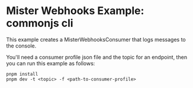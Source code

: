 # Mister Webhooks Example: commonjs cli 

This example creates a MisterWebhooksConsumer that logs messages to the console. 

You'll need a consumer profile json file and the topic for an endpoint, then you can 
run this example as follows:

```
pnpm install
pnpm dev -t <topic> -f <path-to-consumer-profile>
```
